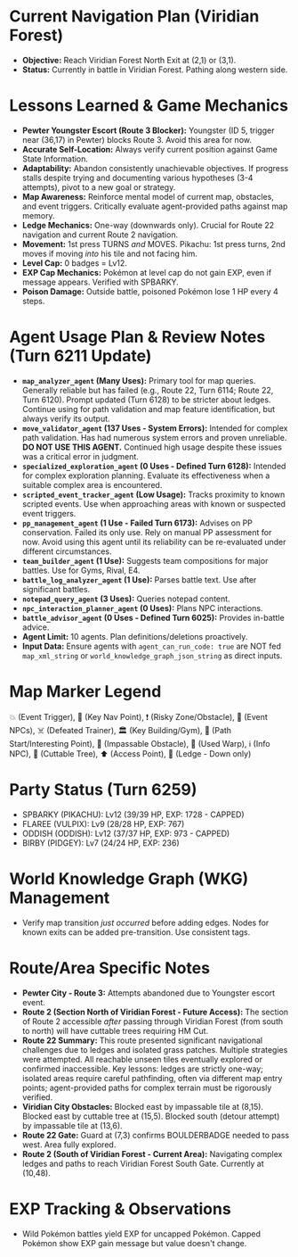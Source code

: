 # Current Navigation Plan (Viridian Forest)
*   **Objective:** Reach Viridian Forest North Exit at (2,1) or (3,1).
*   **Status:** Currently in battle in Viridian Forest. Pathing along western side.

# Lessons Learned & Game Mechanics
*   **Pewter Youngster Escort (Route 3 Blocker):** Youngster (ID 5, trigger near (36,17) in Pewter) blocks Route 3. Avoid this area for now.
*   **Accurate Self-Location:** Always verify current position against Game State Information.
*   **Adaptability:** Abandon consistently unachievable objectives. If progress stalls despite trying and documenting various hypotheses (3-4 attempts), pivot to a new goal or strategy.
*   **Map Awareness:** Reinforce mental model of current map, obstacles, and event triggers. Critically evaluate agent-provided paths against map memory.
*   **Ledge Mechanics:** One-way (downwards only). Crucial for Route 22 navigation and current Route 2 navigation.
*   **Movement:** 1st press TURNS *and* MOVES. Pikachu: 1st press turns, 2nd moves if moving *into* his tile and not facing him.
*   **Level Cap:** 0 badges = Lv12.
*   **EXP Cap Mechanics:** Pokémon at level cap do not gain EXP, even if message appears. Verified with SPBARKY.
*   **Poison Damage:** Outside battle, poisoned Pokémon lose 1 HP every 4 steps.

# Agent Usage Plan & Review Notes (Turn 6211 Update)
*   **`map_analyzer_agent` (Many Uses):** Primary tool for map queries. Generally reliable but has failed (e.g., Route 22, Turn 6114; Route 22, Turn 6120). Prompt updated (Turn 6128) to be stricter about ledges. Continue using for path validation and map feature identification, but always verify its output.
*   **`move_validator_agent` (137 Uses - System Errors):** Intended for complex path validation. Has had numerous system errors and proven unreliable. **DO NOT USE THIS AGENT.** Continued high usage despite these issues was a critical error in judgment.
*   **`specialized_exploration_agent` (0 Uses - Defined Turn 6128):** Intended for complex exploration planning. Evaluate its effectiveness when a suitable complex area is encountered.
*   **`scripted_event_tracker_agent` (Low Usage):** Tracks proximity to known scripted events. Use when approaching areas with known or suspected event triggers.
*   **`pp_management_agent` (1 Use - Failed Turn 6173):** Advises on PP conservation. Failed its only use. Rely on manual PP assessment for now. Avoid using this agent until its reliability can be re-evaluated under different circumstances.
*   **`team_builder_agent` (1 Use):** Suggests team compositions for major battles. Use for Gyms, Rival, E4.
*   **`battle_log_analyzer_agent` (1 Use):** Parses battle text. Use after significant battles.
*   **`notepad_query_agent` (3 Uses):** Queries notepad content.
*   **`npc_interaction_planner_agent` (0 Uses):** Plans NPC interactions.
*   **`battle_advisor_agent` (0 Uses - Defined Turn 6025):** Provides in-battle advice.
*   **Agent Limit:** 10 agents. Plan definitions/deletions proactively.
*   **Input Data:** Ensure agents with `agent_can_run_code: true` are NOT fed `map_xml_string` or `world_knowledge_graph_json_string` as direct inputs.

# Map Marker Legend
💥 (Event Trigger), 🎯 (Key Nav Point), ❗ (Risky Zone/Obstacle), 💁 (Event NPCs), ☠️ (Defeated Trainer), 🏛️ (Key Building/Gym), 📍 (Path Start/Interesting Point), 🧱 (Impassable Obstacle), 🚪 (Used Warp), ℹ️ (Info NPC), 🌱 (Cuttable Tree), ⬆️ (Access Point), 🚧 (Ledge - Down only)

# Party Status (Turn 6259)
*   SPBARKY (PIKACHU): Lv12 (39/39 HP, EXP: 1728 - CAPPED)
*   FLAREE (VULPIX): Lv9 (28/28 HP, EXP: 767)
*   ODDISH (ODDISH): Lv12 (37/37 HP, EXP: 973 - CAPPED)
*   BIRBY (PIDGEY): Lv7 (24/24 HP, EXP: 236)

# World Knowledge Graph (WKG) Management
*   Verify map transition *just occurred* before adding edges. Nodes for known exits can be added pre-transition. Use consistent tags.

# Route/Area Specific Notes
*   **Pewter City - Route 3:** Attempts abandoned due to Youngster escort event.
*   **Route 2 (Section North of Viridian Forest - Future Access):** The section of Route 2 accessible *after* passing through Viridian Forest (from south to north) will have cuttable trees requiring HM Cut.
*   **Route 22 Summary:** This route presented significant navigational challenges due to ledges and isolated grass patches. Multiple strategies were attempted. All reachable unseen tiles eventually explored or confirmed inaccessible. Key lessons: ledges are strictly one-way; isolated areas require careful pathfinding, often via different map entry points; agent-provided paths for complex terrain must be rigorously verified.
*   **Viridian City Obstacles:** Blocked east by impassable tile at (8,15). Blocked east by cuttable tree at (15,5). Blocked south (detour attempt) by impassable tile at (13,6).
*   **Route 22 Gate:** Guard at (7,3) confirms BOULDERBADGE needed to pass west. Area fully explored.
*   **Route 2 (South of Viridian Forest - Current Area):** Navigating complex ledges and paths to reach Viridian Forest South Gate. Currently at (10,48).

# EXP Tracking & Observations
*   Wild Pokémon battles yield EXP for uncapped Pokémon. Capped Pokémon show EXP gain message but value doesn't change.